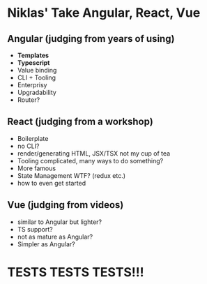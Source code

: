 # Niklas' Take Angular, React, Vue

## Angular (judging from years of using)

* **Templates**
* **Typescript**
* Value binding
* CLI + Tooling
* Enterprisy
* Upgradability
* Router?

## React (judging from a workshop)

* Boilerplate
* no CLI?
* render/generating HTML, JSX/TSX not my cup of tea
* Tooling complicated, many ways to do something?
* More famous
* State Management WTF? (redux etc.)
* how to even get started

## Vue (judging from videos)

* similar to Angular but lighter?
* TS support?
* not as mature as Angular?
* Simpler as Angular?

# TESTS TESTS TESTS!!!

